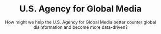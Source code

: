 ---
id: bbg
layout: projects
agency: "USAGM"
title: "U.S. Agency for Global Media"
cover_art: "usagm.jpeg"
subtitle: "How might we help the U.S. Agency for Global Media better counter global disinformation and become more data-driven?"

impact_heading: "Assisting the U.S. Agency for Global Media with employing innovative data-driven techniques in reaching new global audiences"

description: "<p>USAGM – an independent agency of the U.S. Government composed of Voice of America, Radio Free Europe/Radio Liberty, Office of Cuba Broadcasting, Radio Free Asia, and Middle East Broadcasting Networks - is looking to further advance its strategic focus on US national security issues and innovate on its overall mission (general news focus and empowering accurate local reporting, etc.). USAGM is at the frontlines of the U.S. government in technology, media, and foreign policy.</p>
"

description_more: "<p>For many adversaries, the use of the information battlefield is a critical component of their success and their ability to recruit fellow loyalist organizations and new adherents to their cause.</p>

<p>The Presidential Innovation Fellows will take on leadership roles to help collect cutting edge big data and audience research in over 100 countries and 60 languages across multiple platforms. Data sets include mobile panel surveys, large scale bricks and mortar surveys, omnibus, commercial data, competitive landscape and a host of real-time digital data. Bringing on a seasoned technology professional, USAGM hopes to augment their team to inform content, targeting and messaging recommendations by audience and a road map for ongoing media and audience engagement. Desired skills for Fellows include: strategy, branding, technology development, and big data/data analysis.</p>"

project_url: https://www.usagm.gov/networks/

gallery:
  - { src: "logo-usagm.png", caption: "USAGM networks bring news and information to people around the world in 58 languages. ", alt: "USAGM Logo" }

tags:
    - Innovation
    - Open Government
    - Data
    - Healthcare

---